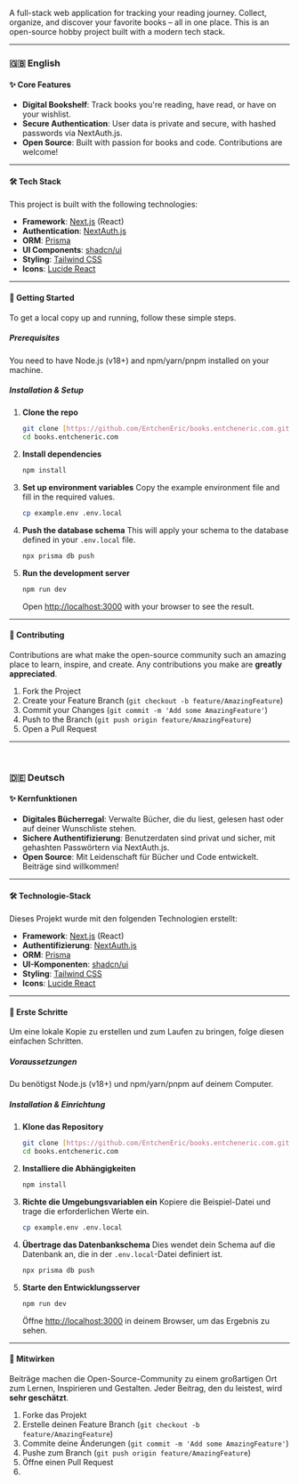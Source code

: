 A full-stack web application for tracking your reading journey. Collect, organize, and discover your favorite books – 
all in one place. This is an open-source hobby project built with a modern tech stack.

---

### 🇬🇧 English

#### ✨ Core Features
* **Digital Bookshelf**: Track books you're reading, have read, or have on your wishlist.
* **Secure Authentication**: User data is private and secure, with hashed passwords via NextAuth.js.
* **Open Source**: Built with passion for books and code. Contributions are welcome!

---

#### 🛠️ Tech Stack
This project is built with the following technologies:
* **Framework**: [Next.js](https://nextjs.org/) (React)
* **Authentication**: [NextAuth.js](https://next-auth.js.org/)
* **ORM**: [Prisma](https://www.prisma.io/)
* **UI Components**: [shadcn/ui](https://ui.shadcn.com/)
* **Styling**: [Tailwind CSS](https://tailwindcss.com/)
* **Icons**: [Lucide React](https://lucide.dev/)

---

#### 🚀 Getting Started

To get a local copy up and running, follow these simple steps.

##### Prerequisites
You need to have Node.js (v18+) and npm/yarn/pnpm installed on your machine.

##### Installation & Setup
1.  **Clone the repo**
    ```sh
    git clone [https://github.com/EntchenEric/books.entcheneric.com.git](https://github.com/EntchenEric/books.entcheneric.com.git)
    cd books.entcheneric.com
    ```
2.  **Install dependencies**
    ```sh
    npm install
    ```
3.  **Set up environment variables**
    Copy the example environment file and fill in the required values.
    ```sh
    cp example.env .env.local
    ```
4.  **Push the database schema**
    This will apply your schema to the database defined in your `.env.local` file.
    ```sh
    npx prisma db push
    ```
5.  **Run the development server**
    ```sh
    npm run dev
    ```
    Open [http://localhost:3000](http://localhost:3000) with your browser to see the result.

---

#### 🤝 Contributing
Contributions are what make the open-source community such an amazing place to learn, inspire, and create. Any contributions you make are **greatly appreciated**.

1.  Fork the Project
2.  Create your Feature Branch (`git checkout -b feature/AmazingFeature`)
3.  Commit your Changes (`git commit -m 'Add some AmazingFeature'`)
4.  Push to the Branch (`git push origin feature/AmazingFeature`)
5.  Open a Pull Request

---
<br>

### 🇩🇪 Deutsch

#### ✨ Kernfunktionen
* **Digitales Bücherregal**: Verwalte Bücher, die du liest, gelesen hast oder auf deiner Wunschliste stehen.
* **Sichere Authentifizierung**: Benutzerdaten sind privat und sicher, mit gehashten Passwörtern via NextAuth.js.
* **Open Source**: Mit Leidenschaft für Bücher und Code entwickelt. Beiträge sind willkommen!

---

#### 🛠️ Technologie-Stack
Dieses Projekt wurde mit den folgenden Technologien erstellt:
* **Framework**: [Next.js](https://nextjs.org/) (React)
* **Authentifizierung**: [NextAuth.js](https://next-auth.js.org/)
* **ORM**: [Prisma](https://www.prisma.io/)
* **UI-Komponenten**: [shadcn/ui](https://ui.shadcn.com/)
* **Styling**: [Tailwind CSS](https://tailwindcss.com/)
* **Icons**: [Lucide React](https://lucide.dev/)

---

#### 🚀 Erste Schritte

Um eine lokale Kopie zu erstellen und zum Laufen zu bringen, folge diesen einfachen Schritten.

##### Voraussetzungen
Du benötigst Node.js (v18+) und npm/yarn/pnpm auf deinem Computer.

##### Installation & Einrichtung
1.  **Klone das Repository**
    ```sh
    git clone [https://github.com/EntchenEric/books.entcheneric.com.git](https://github.com/EntchenEric/books.entcheneric.com.git)
    cd books.entcheneric.com
    ```
2.  **Installiere die Abhängigkeiten**
    ```sh
    npm install
    ```
3.  **Richte die Umgebungsvariablen ein**
    Kopiere die Beispiel-Datei und trage die erforderlichen Werte ein.
    ```sh
    cp example.env .env.local
    ```
4.  **Übertrage das Datenbankschema**
    Dies wendet dein Schema auf die Datenbank an, die in der `.env.local`-Datei definiert ist.
    ```sh
    npx prisma db push
    ```
5.  **Starte den Entwicklungsserver**
    ```sh
    npm run dev
    ```
    Öffne [http://localhost:3000](http://localhost:3000) in deinem Browser, um das Ergebnis zu sehen.

---

#### 🤝 Mitwirken
Beiträge machen die Open-Source-Community zu einem großartigen Ort zum Lernen, Inspirieren und Gestalten. Jeder Beitrag, den du leistest, wird **sehr geschätzt**.

1.  Forke das Projekt
2.  Erstelle deinen Feature Branch (`git checkout -b feature/AmazingFeature`)
3.  Commite deine Änderungen (`git commit -m 'Add some AmazingFeature'`)
4.  Pushe zum Branch (`git push origin feature/AmazingFeature`)
5.  Öffne einen Pull Request
6.  
